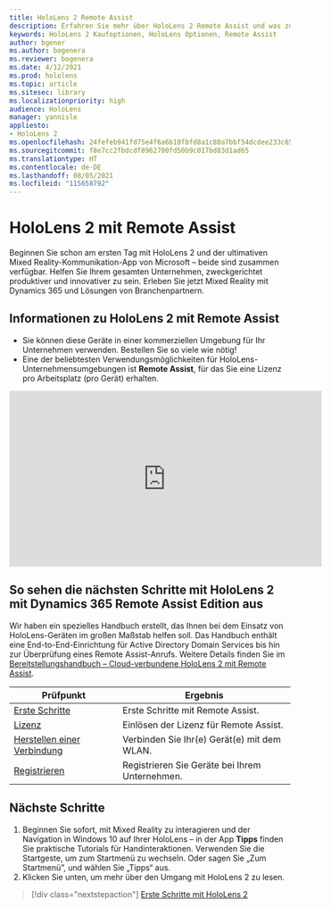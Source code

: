```yaml
---
title: HoloLens 2 Remote Assist
description: Erfahren Sie mehr über HoloLens 2 Remote Assist und was zu tun ist, nachdem Sie Ihre eigene bekommen haben.
keywords: HoloLens 2 Kaufoptionen, HoloLens Optionen, Remote Assist
author: bgener
ms.author: bogenera
ms.reviewer: bogenera
ms.date: 4/12/2021
ms.prod: hololens
ms.topic: article
ms.sitesec: library
ms.localizationpriority: high
audience: HoloLens
manager: yannisle
appliesto:
- HoloLens 2
ms.openlocfilehash: 24fefeb941fd75e4f6a6b18fbfd8a1c80a7bbf54dcdee233c6513338b44f9ab5
ms.sourcegitcommit: f8e7cc2fbdcdf8962700fd50b9c017bd83d1ad65
ms.translationtype: HT
ms.contentlocale: de-DE
ms.lasthandoff: 08/05/2021
ms.locfileid: "115658792"
---
```

# <a name="hololens-2-with-remote-assist"></a>HoloLens 2 mit Remote Assist

Beginnen Sie schon am ersten Tag mit HoloLens 2 und der ultimativen Mixed Reality-Kommunikation-App von Microsoft – beide sind zusammen verfügbar. Helfen Sie Ihrem gesamten Unternehmen, zweckgerichtet produktiver und innovativer zu sein. Erleben Sie jetzt Mixed Reality mit Dynamics 365 und Lösungen von Branchenpartnern.

## <a name="learn-about-hololens-2-with-remote-assist"></a>Informationen zu HoloLens 2 mit Remote Assist
- Sie können diese Geräte in einer kommerziellen Umgebung für Ihr Unternehmen verwenden. Bestellen Sie so viele wie nötig!
- Eine der beliebtesten Verwendungsmöglichkeiten für HoloLens-Unternehmensumgebungen ist **Remote Assist**, für das Sie eine Lizenz pro Arbeitsplatz (pro Gerät) erhalten.

<iframe width="560" height="315" src="https://www.youtube.com/embed/d3YT8j0yYl0" frameborder="0" allow="accelerometer; autoplay; clipboard-write; encrypted-media; gyroscope; picture-in-picture" allowfullscreen></iframe>

## <a name="heres-what-to-do-next-with-the-hololens-2-with-dynamics-365-remote-assist-edition"></a>So sehen die nächsten Schritte mit HoloLens 2 mit Dynamics 365 Remote Assist Edition aus

Wir haben ein spezielles Handbuch erstellt, das Ihnen bei dem Einsatz von HoloLens-Geräten im großen Maßstab helfen soll. Das Handbuch enthält eine End-to-End-Einrichtung für Active Directory Domain Services bis hin zur Überprüfung eines Remote Assist-Anrufs. Weitere Details finden Sie im [Bereitstellungshandbuch –  Cloud-verbundene HoloLens 2 mit Remote Assist](hololens2-cloud-connected-overview.md).

| Prüfpunkt  | Ergebnis                                |
|-------------|----------------------------------------|
| [Erste Schritte](/dynamics365/mixed-reality/remote-assist/overview-hololens) | Erste Schritte mit Remote Assist.        |
| [Lizenz](/dynamics365/mixed-reality/remote-assist/deploy-remote-assist#add-and-assign-licenses)     | Einlösen der Lizenz für Remote Assist.      |
| [Herstellen einer Verbindung](/hololens/hololens-network)     | Verbinden Sie Ihr(e) Gerät(e) mit dem WLAN.       |
| [Registrieren](/hololens/hololens-enroll-mdm)      | Registrieren Sie Geräte bei Ihrem Unternehmen. |

## <a name="next-steps"></a>Nächste Schritte

1. Beginnen Sie sofort, mit Mixed Reality zu interagieren und der Navigation in Windows 10 auf Ihrer HoloLens – in der App **Tipps** finden Sie praktische Tutorials für Handinteraktionen. Verwenden Sie die Startgeste, um zum Startmenü zu wechseln. Oder sagen Sie „Zum Startmenü”, und wählen Sie „Tipps“ aus.
1. Klicken Sie unten, um mehr über den Umgang mit HoloLens 2 zu lesen.

> [!div class="nextstepaction"]
> [Erste Schritte mit HoloLens 2](hololens2-basic-usage.md)
